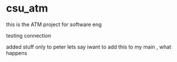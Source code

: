 # csu_atm
this is the ATM project for software eng


testing connection


added stuff only to peter
lets say iwant to add this to my main , what happens
